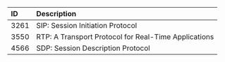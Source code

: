 | ID   | Description                                                               |
| :--- | :------------------------------------------------------------------------ |
| 3261 | SIP: Session Initiation Protocol                                          |
| 3550 | RTP: A Transport Protocol for Real-Time Applications                      |
| 4566 | SDP: Session Description Protocol                                         |
